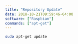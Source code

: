```yaml
---
title: "Repository Update"
date: 2018-10-21T09:59:46-04:00
software: ["Raspbian"]
commands: ["apt-get"]
---
```

```bash 
sudo apt-get update
```